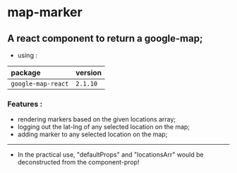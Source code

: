# map-marker

## A react component to return a google-map;
- using :

| package  | version     | 
| :-------- | :------- | 
| `google-map-react` | `2.1.10` | 

### Features :
- rendering markers based on the given locations array;
- logging out the lat-lng of any selected location on the map;
- adding marker to any selected location on the map;
---
* In the practical use, "defaultProps" and "locationsArr" would be deconstructed from the component-prop!
